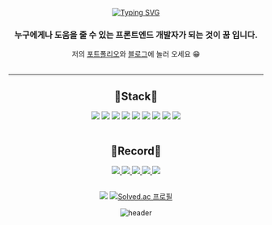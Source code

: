 <br><br>
<div align=center>

[![Typing SVG](https://readme-typing-svg.demolab.com?font=Fira+Code&size=25&pause=1000&color=4D5AF7&center=true&vCenter=true&width=435&lines=Hello%F0%9F%91%8B++I'm+Huiseong.;Front-End+Developer+%E2%9D%A3;Web+Developer+%E2%9D%A3;%F0%9F%8F%AB+BSSM+3)](https://git.io/typing-svg)
### 누구에게나 도움을 줄 수 있는 프론트엔드 개발자가 되는 것이 **꿈** 입니다.

저의 [포트폴리오](https://wandering-confidence-5d5.notion.site/8ddc897fb4ac456b902e4b576fa3fe75?pvs=4)와 [블로그](https://huise0ng.tistory.com/)에 놀러 오세요 😁
<br><br>
</div>

---

<div align=center>
<h2>🔨Stack🔨</h2>
<img src="https://img.shields.io/badge/C-A8B9CC?style=flat-square&logo=c&logoColor=white"/>
<img src="https://img.shields.io/badge/C++-00599C?style=flat-square&logo=cplusplus&logoColor=white"/>
<img src="https://img.shields.io/badge/Python-3776AB?style=flat-square&logo=python&logoColor=white"/>
<img src="https://img.shields.io/badge/Html5-E34F26?style=flat-square&logo=html5&logoColor=white"/>
<img src="https://img.shields.io/badge/CSS3-1572B6?style=flat-square&logo=css3&logoColor=white"/>
<img src="https://img.shields.io/badge/Sass-CC6699?style=flat-square&logo=sass&logoColor=white"/>
<img src="https://img.shields.io/badge/Javascript-F7DF1E?style=flat-square&logo=javascript&logoColor=white"/>
<img src="https://img.shields.io/badge/React-61DAFB?style=flat-square&logo=react&logoColor=white"/>
<img src="https://img.shields.io/badge/Oracle-F80000?style=flat-square&logo=oracle&logoColor=white"/>
<br><br>
<h2>💫Record💫</h2>
<a href="https://github.com/huise0ng"><img src="https://img.shields.io/badge/Github-181717?style=flat-square&logo=github&logoColor=white"/>
<a href="https://huise0ng.tistory.com/"><img src="https://img.shields.io/badge/Tistory-000000?style=flat-square&logo=tistory&logoColor=white"/>
<a href="https://www.notion.so/8ddc897fb4ac456b902e4b576fa3fe75?pvs=4"><img src="https://img.shields.io/badge/Notion-000000?style=flat-square&logo=notion&logoColor=white"/>
<img src="https://img.shields.io/badge/huiseong2785@naver.com-03C75A?style=flat-square&logo=naver&logoColor=white"/>
<a href="https://www.instagram.com/huise0ng/"><img src="https://img.shields.io/badge/instagram-E4405F?style=flat-square&logo=instagram&logoColor=white"/>
<br><br>

<a href="https://hits.seeyoufarm.com"><img src="https://hits.seeyoufarm.com/api/count/incr/badge.svg?url=https%3A%2F%2Fgithub.com%2Fhuise0ng&count_bg=%23FFC2CA&title_bg=%23555555&icon=github.svg&icon_color=%23E7E7E7&title=Github&edge_flat=false"/></a>
[![Solved.ac
프로필](http://mazassumnida.wtf/api/mini/generate_badge?boj=huiseong2785)](https://solved.ac/huiseong2785)
</div>



<div align=center>
    

![header](https://capsule-render.vercel.app/api?type=waving&color=gradient&height=120&animation=fadeIn&section=footer&text=🚗🚚🚛&fontAlign=70)

</div>
